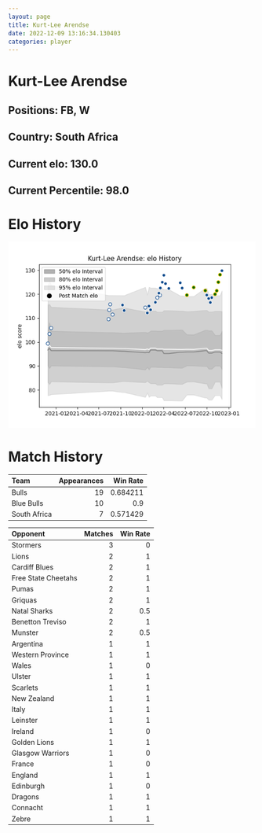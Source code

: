```yaml
---  
layout: page  
title: Kurt-Lee Arendse  
date: 2022-12-09 13:16:34.130403  
categories: player  
---
```

# Kurt-Lee Arendse

## Positions: FB, W

## Country: South Africa

## Current elo: 130.0

## Current Percentile: 98.0

# Elo History


![elo history](history_Kurt-LeeArendse.png)
# Match History


| Team         |   Appearances |   Win Rate |
|:-------------|--------------:|-----------:|
| Bulls        |            19 |   0.684211 |
| Blue Bulls   |            10 |   0.9      |
| South Africa |             7 |   0.571429 |

| Opponent            |   Matches |   Win Rate |
|:--------------------|----------:|-----------:|
| Stormers            |         3 |        0   |
| Lions               |         2 |        1   |
| Cardiff Blues       |         2 |        1   |
| Free State Cheetahs |         2 |        1   |
| Pumas               |         2 |        1   |
| Griquas             |         2 |        1   |
| Natal Sharks        |         2 |        0.5 |
| Benetton Treviso    |         2 |        1   |
| Munster             |         2 |        0.5 |
| Argentina           |         1 |        1   |
| Western Province    |         1 |        1   |
| Wales               |         1 |        0   |
| Ulster              |         1 |        1   |
| Scarlets            |         1 |        1   |
| New Zealand         |         1 |        1   |
| Italy               |         1 |        1   |
| Leinster            |         1 |        1   |
| Ireland             |         1 |        0   |
| Golden Lions        |         1 |        1   |
| Glasgow Warriors    |         1 |        0   |
| France              |         1 |        0   |
| England             |         1 |        1   |
| Edinburgh           |         1 |        0   |
| Dragons             |         1 |        1   |
| Connacht            |         1 |        1   |
| Zebre               |         1 |        1   |